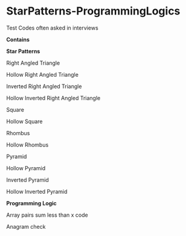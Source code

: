 # StarPatterns-ProgrammingLogics
Test Codes often asked in interviews


**Contains**


**Star Patterns**


Right Angled Triangle


Hollow Right Angled Triangle


Inverted Right Angled Triangle


Hollow Inverted Right Angled Triangle


Square


Hollow Square


Rhombus


Hollow Rhombus


Pyramid


Hollow Pyramid


Inverted Pyramid


Hollow Inverted Pyramid



**Programming Logic**

Array pairs sum less than x code


Anagram check

